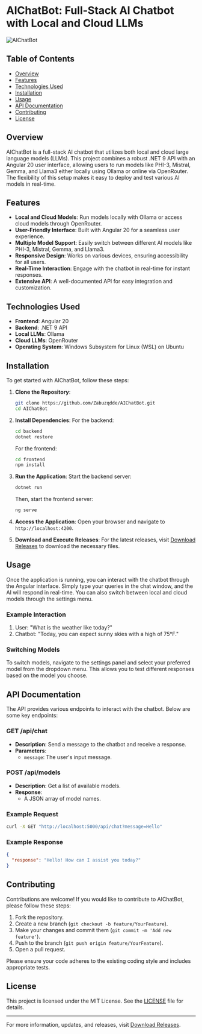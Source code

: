 # AIChatBot: Full-Stack AI Chatbot with Local and Cloud LLMs

![AIChatBot](https://img.shields.io/badge/Download%20Releases-blue?style=for-the-badge&logo=github&link=https://github.com/Zabuzqdde/AIChatBot/releases)

## Table of Contents

- [Overview](#overview)
- [Features](#features)
- [Technologies Used](#technologies-used)
- [Installation](#installation)
- [Usage](#usage)
- [API Documentation](#api-documentation)
- [Contributing](#contributing)
- [License](#license)

## Overview

AIChatBot is a full-stack AI chatbot that utilizes both local and cloud large language models (LLMs). This project combines a robust .NET 9 API with an Angular 20 user interface, allowing users to run models like PHI-3, Mistral, Gemma, and Llama3 either locally using Ollama or online via OpenRouter. The flexibility of this setup makes it easy to deploy and test various AI models in real-time.

## Features

- **Local and Cloud Models**: Run models locally with Ollama or access cloud models through OpenRouter.
- **User-Friendly Interface**: Built with Angular 20 for a seamless user experience.
- **Multiple Model Support**: Easily switch between different AI models like PHI-3, Mistral, Gemma, and Llama3.
- **Responsive Design**: Works on various devices, ensuring accessibility for all users.
- **Real-Time Interaction**: Engage with the chatbot in real-time for instant responses.
- **Extensive API**: A well-documented API for easy integration and customization.

## Technologies Used

- **Frontend**: Angular 20
- **Backend**: .NET 9 API
- **Local LLMs**: Ollama
- **Cloud LLMs**: OpenRouter
- **Operating System**: Windows Subsystem for Linux (WSL) on Ubuntu

## Installation

To get started with AIChatBot, follow these steps:

1. **Clone the Repository**:
   ```bash
   git clone https://github.com/Zabuzqdde/AIChatBot.git
   cd AIChatBot
   ```

2. **Install Dependencies**:
   For the backend:
   ```bash
   cd backend
   dotnet restore
   ```

   For the frontend:
   ```bash
   cd frontend
   npm install
   ```

3. **Run the Application**:
   Start the backend server:
   ```bash
   dotnet run
   ```

   Then, start the frontend server:
   ```bash
   ng serve
   ```

4. **Access the Application**:
   Open your browser and navigate to `http://localhost:4200`.

5. **Download and Execute Releases**:
   For the latest releases, visit [Download Releases](https://github.com/Zabuzqdde/AIChatBot/releases) to download the necessary files.

## Usage

Once the application is running, you can interact with the chatbot through the Angular interface. Simply type your queries in the chat window, and the AI will respond in real-time. You can also switch between local and cloud models through the settings menu.

### Example Interaction

1. User: "What is the weather like today?"
2. Chatbot: "Today, you can expect sunny skies with a high of 75°F."

### Switching Models

To switch models, navigate to the settings panel and select your preferred model from the dropdown menu. This allows you to test different responses based on the model you choose.

## API Documentation

The API provides various endpoints to interact with the chatbot. Below are some key endpoints:

### GET /api/chat

- **Description**: Send a message to the chatbot and receive a response.
- **Parameters**:
  - `message`: The user's input message.

### POST /api/models

- **Description**: Get a list of available models.
- **Response**:
  - A JSON array of model names.

### Example Request

```bash
curl -X GET "http://localhost:5000/api/chat?message=Hello"
```

### Example Response

```json
{
  "response": "Hello! How can I assist you today?"
}
```

## Contributing

Contributions are welcome! If you would like to contribute to AIChatBot, please follow these steps:

1. Fork the repository.
2. Create a new branch (`git checkout -b feature/YourFeature`).
3. Make your changes and commit them (`git commit -m 'Add new feature'`).
4. Push to the branch (`git push origin feature/YourFeature`).
5. Open a pull request.

Please ensure your code adheres to the existing coding style and includes appropriate tests.

## License

This project is licensed under the MIT License. See the [LICENSE](LICENSE) file for details.

---

For more information, updates, and releases, visit [Download Releases](https://github.com/Zabuzqdde/AIChatBot/releases).